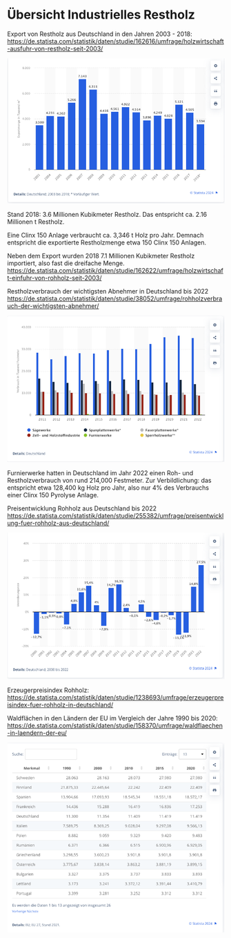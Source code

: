# Übersicht Industrielles Restholz #


Export von Restholz aus Deutschland in den Jahren 2003 - 2018:
https://de.statista.com/statistik/daten/studie/162616/umfrage/holzwirtschaft-ausfuhr-von-restholz-seit-2003/

![Restholz Export](./media/restholz_export.png)

Stand 2018: 3.6 Millionen Kubikmeter Restholz. Das entspricht ca. 2.16 Millionen t Restholz.

Eine Clinx 150 Anlage verbraucht ca. 3,346 t Holz pro Jahr. Demnach entspricht die exportierte Restholzmenge etwa 150 Clinx 150 Anlagen.

Neben dem Export wurden 2018 7.1 Millionen Kubikmeter Restholz importiert, also fast die dreifache Menge.
https://de.statista.com/statistik/daten/studie/162622/umfrage/holzwirtschaft-einfuhr-von-rohholz-seit-2003/



Restholzverbrauch der wichtigsten Abnehmer in Deutschland bis 2022
https://de.statista.com/statistik/daten/studie/38052/umfrage/rohholzverbrauch-der-wichtigsten-abnehmer/

![Restholz Abnehmer](./media/restholzverbrauch_abnehmer.png)

Furnierwerke hatten in Deutschland im Jahr 2022 einen Roh- und Restholzverbrauch von rund 214,000 Festmeter.
Zur Verbildlichung: das entspricht etwa 128,400 kg Holz pro Jahr, also nur 4% des Verbrauchs einer Clinx 150 Pyrolyse Anlage.



Preisentwicklung Rohholz aus Deutschland bis 2022
https://de.statista.com/statistik/daten/studie/255382/umfrage/preisentwicklung-fuer-rohholz-aus-deutschland/

![Preisentwicklung Rohholz](./media/preisentwicklung_rohholz.png)

Erzeugerpreisindex Rohholz: https://de.statista.com/statistik/daten/studie/1238693/umfrage/erzeugerpreisindex-fuer-rohholz-in-deutschland/

Waldflächen in den Ländern der EU im Vergleich der Jahre 1990 bis 2020:
https://de.statista.com/statistik/daten/studie/158370/umfrage/waldflaechen-in-laendern-der-eu/

![Waldflaechen EU](./media/waldflaechen_eu.png)
